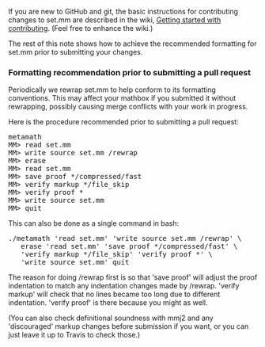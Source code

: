If you are new to GitHub and git, the basic instructions for
contributing changes to set.mm are described in the wiki,
[Getting started with contributing](https://github.com/metamath/set.mm/wiki/Getting-started-with-contributing).
(Feel free to enhance the wiki.)

The rest of this note shows how to achieve the recommended
formatting for set.mm prior to submitting your changes.

### Formatting recommendation prior to submitting a pull request

Periodically we rewrap set.mm to help conform to its formatting conventions.  This may affect your mathbox if you submitted it without rewrapping, possibly causing merge conflicts with your work in progress.

Here is the procedure recommended prior to submitting a pull request:

<PRE>
metamath
MM> read set.mm
MM> write source set.mm /rewrap
MM> erase
MM> read set.mm
MM> save proof */compressed/fast
MM> verify markup */file_skip
MM> verify proof *
MM> write source set.mm
MM> quit
</PRE>

This can also be done as a single command in bash:

<PRE>
./metamath 'read set.mm' 'write source set.mm /rewrap' \
   erase 'read set.mm' 'save proof */compressed/fast' \
   'verify markup */file_skip' 'verify proof *' \
   'write source set.mm' quit
</PRE>

The reason for doing /rewrap first is so that 'save proof' will adjust the proof indentation to match any indentation changes made by /rewrap.  'verify markup' will check that no lines became too long due to different indentation.  'verify proof' is there because you might as well.

(You can also check definitional soundness with mmj2 and any 'discouraged' markup changes before submission if you want, or you can just leave it up to Travis to check those.)
